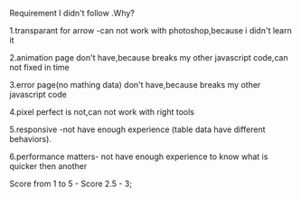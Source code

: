  Requirement I didn't follow .Why?

 1.transparant for arrow -can not work with photoshop,because i didn't learn it

 2.animation page don't have,because breaks my other javascript code,can not fixed in time

 3.error page(no mathing data) don't have,because breaks my other javascript code

 4.pixel perfect is not,can not work with right tools

 5.responsive -not have enough  experience (table data have  different behaviors).

 6.performance matters- not have enough  experience to know what is quicker then another







 Score from 1 to 5 - Score 2.5 - 3;